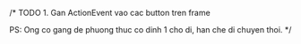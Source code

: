 /*
    TODO
    1. Gan ActionEvent vao cac button tren frame

PS: Ong co gang de phuong thuc co dinh 1 cho di, han che di chuyen thoi.
*/